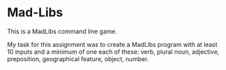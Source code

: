 # Mad-Libs
This is a MadLibs command line game.

My task for this assignment was to create a MadLibs 
program with at least 10 inputs and a minimum
of one each of these: verb, plural noun, adjective, preposition,
geographical feature, object, number.
